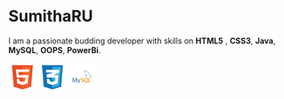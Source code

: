 # SumithaRU

I am a passionate budding developer with skills on **HTML5** , **CSS3**, **Java**, **MySQL**, **OOPS**, **PowerBi**.

<img src="html-5-svgrepo-com.svg" width="50px" height="50px"> <img src="css-3-svgrepo-com.svg" width="50px" height="50px"> <img src="mysql-logo-svgrepo-com.svg" width="50px" height="50px"> 

